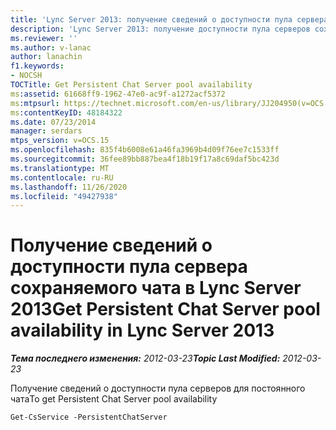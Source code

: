 ```yaml
---
title: 'Lync Server 2013: получение сведений о доступности пула сервера сохраняемого чата'
description: 'Lync Server 2013: получение доступности пула серверов сохраняемого чата.'
ms.reviewer: ''
ms.author: v-lanac
author: lanachin
f1.keywords:
- NOCSH
TOCTitle: Get Persistent Chat Server pool availability
ms:assetid: 61668ff9-1962-47e0-ac9f-a1272acf5372
ms:mtpsurl: https://technet.microsoft.com/en-us/library/JJ204950(v=OCS.15)
ms:contentKeyID: 48184322
ms.date: 07/23/2014
manager: serdars
mtps_version: v=OCS.15
ms.openlocfilehash: 835f4b6008e61a46fa3969b4d09f76ee7c1533ff
ms.sourcegitcommit: 36fee89bb887bea4f18b19f17a8c69daf5bc423d
ms.translationtype: MT
ms.contentlocale: ru-RU
ms.lasthandoff: 11/26/2020
ms.locfileid: "49427938"
---
```

# <a name="get-persistent-chat-server-pool-availability-in-lync-server-2013"></a><span data-ttu-id="f9fe6-103">Получение сведений о доступности пула сервера сохраняемого чата в Lync Server 2013</span><span class="sxs-lookup"><span data-stu-id="f9fe6-103">Get Persistent Chat Server pool availability in Lync Server 2013</span></span>

<div data-xmlns="http://www.w3.org/1999/xhtml">

<div class="topic" data-xmlns="http://www.w3.org/1999/xhtml" data-msxsl="urn:schemas-microsoft-com:xslt" data-cs="https://msdn.microsoft.com/">

<div data-asp="https://msdn2.microsoft.com/asp">



</div>

<div id="mainSection">

<div id="mainBody"><span data-ttu-id="f9fe6-104">

<span> </span></span><span class="sxs-lookup"><span data-stu-id="f9fe6-104">

<span> </span></span></span>

<span data-ttu-id="f9fe6-105">_**Тема последнего изменения:** 2012-03-23_</span><span class="sxs-lookup"><span data-stu-id="f9fe6-105">_**Topic Last Modified:** 2012-03-23_</span></span>

<span data-ttu-id="f9fe6-106">Получение сведений о доступности пула серверов для постоянного чата</span><span class="sxs-lookup"><span data-stu-id="f9fe6-106">To get Persistent Chat Server pool availability</span></span>

    Get-CsService -PersistentChatServer

<span data-ttu-id="f9fe6-107"></div>

<span> </span>

</div>

</div>

</span><span class="sxs-lookup"><span data-stu-id="f9fe6-107"></div>

<span> </span>

</div>

</div>

</span></span></div>

